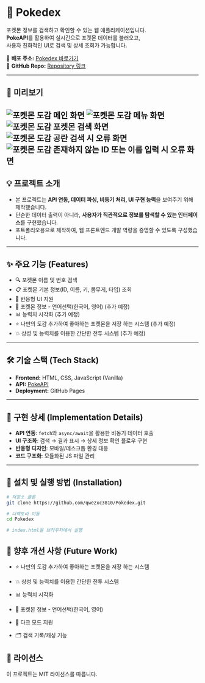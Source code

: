 # 📖 Pokedex

포켓몬 정보를 검색하고 확인할 수 있는 웹 애플리케이션입니다.  
**PokeAPI**를 활용하여 실시간으로 포켓몬 데이터를 불러오고,  
사용자 친화적인 UI로 검색 및 상세 조회가 가능합니다.  

🔗 **배포 주소:** [Pokedex 바로가기](https://qwezxc3810.github.io/Pokedex/)  
🔗 **GitHub Repo:** [Repository 링크](https://github.com/qwezxc3810/Pokedex)

---

## 📸 미리보기
![포켓몬 도감 메인 화면](./Images/page1.png)
![포켓몬 도감 메뉴 화면](./Images/page2.png)
![포켓몬 도감 포켓몬 검색 화면](./Images/page3.png)
![포켓몬 도감 공란 검색 시 오류 화면](./Images/page4.png)
![포켓몬 도감 존재하지 않는 ID 또는 이름 입력 시 오류 화면](./Images/page5.png)
---

## 💡 프로젝트 소개
- 본 프로젝트는 **API 연동, 데이터 파싱, 비동기 처리, UI 구현 능력**을 보여주기 위해 제작했습니다.  
- 단순한 데이터 출력이 아니라, **사용자가 직관적으로 정보를 탐색할 수 있는 인터페이스**를 구현했습니다.  
- 포트폴리오용으로 제작하여, 웹 프론트엔드 개발 역량을 증명할 수 있도록 구성했습니다.  

---

## ✨ 주요 기능 (Features)
- 🔍 포켓몬 이름 및 번호 검색  
- 📋 포켓몬 기본 정보(ID, 이름, 키, 몸무게, 타입) 조회  
- 📱 반응형 UI 지원
- 💬 포켓몬 정보 - 언어선택(한국어, 영어) (추가 예정)
- 📊 능력치 시각화 (추가 예정)
- ⭐ 나만의 도감 추가하여 좋아하는 포켓몬을 저장 하는 시스템 (추가 예정)
- 💥 상성 및 능력치를 이용한 간단한 전투 시스템 (추가 예정)
---

## 🛠 기술 스택 (Tech Stack)

- **Frontend:** HTML, CSS, JavaScript (Vanilla)  
- **API:** [PokeAPI](https://pokeapi.co/)  
- **Deployment:** GitHub Pages  

---

## 🔎 구현 상세 (Implementation Details)

- **API 연동**: `fetch`와 `async/await`을 활용한 비동기 데이터 호출  
- **UI 구조화**: 검색 → 결과 표시 → 상세 정보 확인 플로우 구현  
- **반응형 디자인**: 모바일/데스크톱 환경 대응  
- **코드 구조화**: 모듈화된 JS 파일 관리  

---

## 🚀 설치 및 실행 방법 (Installation)

```bash
# 저장소 클론
git clone https://github.com/qwezxc3810/Pokedex.git

# 디렉토리 이동
cd Pokedex

# index.html을 브라우저에서 실행
```

## 🔮 향후 개선 사항 (Future Work)
* ⭐ 나만의 도감 추가하여 좋아하는 포켓몬을 저장 하는 시스템

* 💥 상성 및 능력치를 이용한 간단한 전투 시스템

* 📊 능력치 시각화

* 💬 포켓몬 정보 - 언어선택(한국어, 영어) 

* 🌙 다크 모드 지원

* 🗂 검색 기록/캐싱 기능

## 📜 라이선스
이 프로젝트는 MIT 라이선스를 따릅니다.
